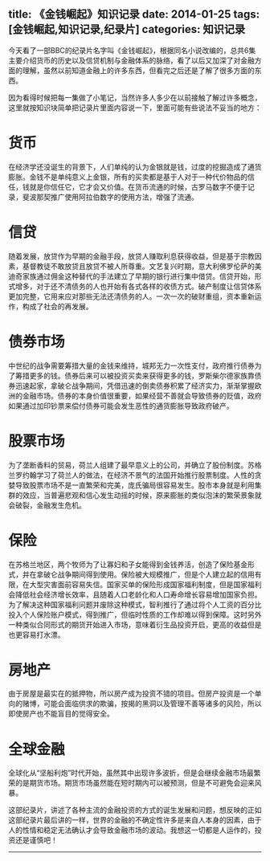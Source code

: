 title: 《金钱崛起》知识记录
date: 2014-01-25
tags: [金钱崛起,知识记录,纪录片]
categories: 知识记录
---


今天看了一部BBC的纪录片名字叫《金钱崛起》，根据同名小说改编的，总共6集主要介绍货币的历史以及信贷机制与金融体系的脉络，看了以后又加深了对金融方面的理解，虽然以前知道金融上的许多东西，但看完之后还是了解了很多方面的东西。

因为看得时候把每一集做了小笔记，当然许多人多少在以前接触了解过许多概念，这里就按知识块简单把记录片里面内容说一下，里面可能有些说法不妥当的地方：


# 货币
在经济学还没诞生的背景下，人们单纯的认为金银就是钱，过度的挖掘造成了通货膨胀。金钱不是单纯意义上金银，所有的买卖都是基于人对于一种代价物品的信任，钱就是你信任它，它才会又价值。在货币流通的时候，古罗马数字不便于记录，斐波那契推广使用阿拉伯数字的使用方法，增强了流通。
# 信贷
随着发展，放贷作为早期的金融手段，放贷人赚取利息获得收益，但是基于宗教因素，基督教徒不敢放贷且放贷不被人所尊重。文艺复兴时期，意大利佛罗伦萨的美迪奇家族通过佣金这种替代的手法建立了早期的银行进行集中借贷。信贷开始，形式增多，对于还不清债务的人也开始有各式各样的收债方式。破产制度让信贷体系更加完整，它用来应对那些无法还清债务的人。一次一次的破财重组，资本重新运作，构成了社会的再发展。
# 债券市场
中世纪的战争需要筹措大量的金钱来维持，城邦无力一次性支付，政府推行债券为了筹措更多的钱。债券后来可以被投资买卖来获得更多的钱，罗斯柴尔德家族靠债券迅速起家，拿破仑战争期间，凭借迅速的倒卖债券积累了经济实力，渐渐掌握欧洲的金融市场。债券的本身价值很重要，如果经营不善就会导致债券的贬值，政府如果通过加印钞票来偿付债券可能会发生恶性的通货膨胀导致政府破产。
# 股票市场
为了垄断香料的贸易，荷兰人组建了最早意义上的公司，并确立了股份制度。苏格兰罗约翰学习了荷兰人的做法，在经济不景气的法国开始推行股票制度。人性的贪婪导致股票市场不是一直繁荣和完美，庞氏骗局很容易发生。股市本身就是利用集群的效应，当普遍悲观和信心发生动摇的时候，原来膨胀的类似泡沫的繁荣景象就会破裂，金融发生危机。
# 保险
在苏格兰地区，两个牧师为了让寡妇和子女能得到金钱养活，创造了保险基金形式，并在拿破仑战争期间得到使用。保险被大规模推广，但是个人建立起的信用有限，在大型灾害面前容易失信。国家买单的保险形成国家福利制度，但是国家福利会降低社会经济增长效率，且随着人口老龄化和人口寿命增长容易增加国家负担。为了解决这种国家福利问题并废除这种模式，智利推行了通过将个人工资的百分比投入个人保险账户模式，得到推广，但临时性质的工作却难以得到保障。这时另外一种类似合同形式的期货开始进入市场，意味着衍生品投资开启，更高的收益但是也更容易打水漂。
# 房地产
由于房屋是最实在的抵押物，所以房产成为投资不错的项目。但房产投资是一个单向的赌博，可能会面临供求的欺骗，按揭的黑洞以及管理不善等诸多的风险，所以即使房产也不能盲目的觉得安全。
# 全球金融
全球化从“坚船利炮”时代开始，虽然其中出现许多波折，但是会继续金融市场最繁荣的是期货市场。期货市场虽然能在短时期内可以被预测，但是不可避免会迎来风暴。
 
这部纪录片，讲述了各种主流的金融投资的方式的诞生发展和问题，想反映的正如这部纪录片最后讲的一样，世界的金融的不确定性许多是来自人本身的因素，由于人的性情和稳定无法确认才会导致金融市场的波动。我想这一切都是人运作的，投资还是谨慎吧！

***




